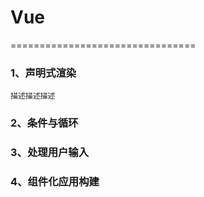 # Vue
================================
### 1、声明式渲染
    描述描述描述
### 2、条件与循环
### 3、处理用户输入
### 4、组件化应用构建
